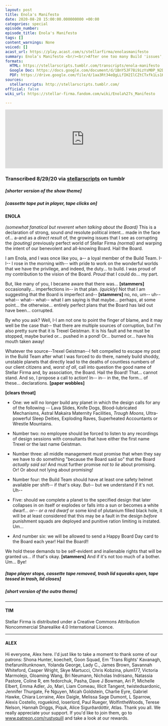 ```yaml
---
layout: post
title: Enola's Manifesto
date: 2020-08-28 15:00:00.000000000 +00:00
categories: special
episode_number: 
episode_title: Enola's Manifesto
tags: []
content_warnings: None
voiced: []
acast_url: https://play.acast.com/s/stellarfirma/enolasmanifesto
summary: Enola’s Manifesto <br/><br/>After one too many Build 'issues', Enola sets out her vision for the Geistman-free future of Stellar Firma Ltd. Praise the Board... 
formats: 
  HTML: https://stellarscripts.tumblr.com/transcripts/enola-manifesto
  Google Doc: https://docs.google.com/document/d/1BnY5JF78i9izYsM0P_N2Dq-1PFj0n-uArVZam7mJ3iQ/edit
  PDF: https://drive.google.com/file/d/1aa3Rt34eQgLLfIH2IlCZtCTxfk1Ls1Ho/view?usp=sharing
sources:
  stellarscripts: http://stellarscripts.tumblr.com/
official: false
wiki_url: https://stellar-firma.fandom.com/wiki/Enola%27s_Manifesto

---
```


<iframe title="Embed Player" width="100%" height="188px" src="https://embed.acast.com/stellarfirma/enolasmanifesto" scrolling="no" frameBorder="0" style="border:none;overflow:hidden;"></iframe>

### Transcribed 8/29/20 via [stellarscripts](https://stellarscripts.tumblr.com/) on tumblr

##### [shorter version of the show theme]

##### [cassette tape put in player, tape clicks on]

#### ENOLA

_(somewhat fanatical but reverent when talking about the Board)_ This is a declaration of strong, sound *and* resolute political intent... made in the face of... a-and as a *direct result* of, the growing issues that I see as corrupting the _(pouting)_ previously perfect world of Stellar Firma _(normal)_ and warping the intent of our benevolent and all-knowing Board. Hail the Board.

I am Enola, and I was once like you, a-- a loyal member of the Build Team. I-I-- I rose in the morning with-- with pride to work on the wonderful worlds that we have the privilege, and indeed, the duty... to build. I was proud of my contribution to the vision of the Board. *Proud* that I could do... my part.

But, like many of you, I became aware that there was... __[stammers]__ occasionally... imperfections in-- in that plan. _(quickly)_ Not that I am suggesting that the Board is imperfect and-- __[stammers]__ no, no, um-- uh-- what-- what-- what-- what I am saying is that maybe... perhaps, at some point... the otherwise... entirely perfect plans that the Board has laid out have been... corrupted.

By who you ask? Well, I-I am not one to point the finger of blame, and it may well be the case that-- that there are multiple sources of corruption, but I'm also pretty sure that it is Trexel Geistman. It is his fault and he must be stopped, maybe buried or... pushed in a pond! Or... burned or... have his mouth taken away!

Whatever the source--Trexel Geistman--I felt compelled to escape my post in the Build Team after what I was forced to do there, namely build shoddy, unstable planets that directly lead to the deaths of countless numbers of our client citizens and, *worst of all*, call into question the good name of Stellar Firma and, by association, the Board. Hail the Board! That... cannot stand. And so, I propose a call to action! In-- in-- in the, the form... of these... declarations. __[paper wobbles]__

__[clears throat]__

- One: we will no longer build any planet in which the design calls for any of the following -- Lava Slides, Knife Dogs, Blood-lubricated Mechanisms, Astral Makaira Maternity Facilities, *Trough Moons*, Ultra-powerful Sleep Deities, Exploding Raves, Superheated Accountants or Wrestle Mountains.

- Number two: no employee should be forced to listen to any recordings of design sessions with consultants that have either the first name Trexel or the last name Geistman.

- Number three: all middle management must promise that when they say we have to do something "because the Board said so" that the Board *actually said so!* And must further promise *not to lie* about promising. Or! Or about not lying about promising!

- Number four: the Build Team should have at least one safety helmet available per shift-- if that's okay. But-- but we understand if it's not. Uh--

- Five: should we complete a planet to the specified design that later collapses in on itself or explodes or falls into a sun or becomes a white dwarf... *or-- or a red dwarf* or some kind of plutanium filled black hole, it will be at least considered that this may be a fault in the design *before* punishment squads are deployed and punitive ration limiting is instated. Um...

- And number six: we will be allowed to send a Happy Board Day card to the Board each year! Hail the Board!!

We hold these demands to be self-evident and inalienable rights that will be granted us... if that's okay. __[stammers]__ And if it's not too much of a bother. Um... Bye!

##### [tape player stops, cassette tape removed, trash lid squeaks open, tape tossed in trash, lid closes]

##### [short version of the outro theme]

------

#### TIM

Stellar Firma is distributed under a Creative Commons Attribution Noncommercial Sharealike 4.0 International Licence.

------

#### ALEX

Hi everyone, Alex here. I'd just like to take a moment to thank some of our patrons: Shona Hunter, koechelt, Goon Squad, Em 'Trans Rights' Kavanagh, thefarunlitunknown, Yolanda George, Lady C., James Brown, Savannah Whiteford, Casper Wright, Skye Martucci, Chris Kobzina, plum177, Victoria Marmolejo, Gloaming Wang, Bri Neumann, Nicholas Indrisano, Natassia Pastore, Coline R, em fedorchuk, Pasha, Dave J Bowman, Ari P, Michelle Elbert, Emma Adler, Jo, Mari, Liam Comeau, Illicit Tangent, twistedsardonic, Jennifer Thurgate, Fe Nguyen, Micah Goldstein, Charlie Eyre, Gabriel Hawke, Chiara Lorraine, Alex Daigle, Melissa Sage Dumont, L Sparrow, Alexis Costello, roguekind, loserlord, Paul Rueger, WolfintheWoods, Terese Nelson, Hannah Driggs, Piquk, Alice Sigurðardóttir, Atlas. Thank you all. We really appreciate your support. If you'd like to join them, go to www.patreon.com/rustyquill and take a look at our rewards.
